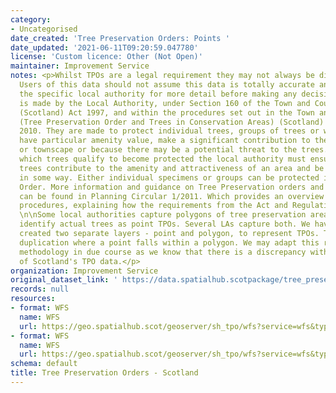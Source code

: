 ```yaml
---
category:
- Uncategorised
date_created: 'Tree Preservation Orders: Points '
date_updated: '2021-06-11T09:20:59.047780'
license: 'Custom licence: Other (Not Open)'
maintainer: Improvement Service
notes: <p>Whilst TPOs are a legal requirement they may not always be digitised accurately.
  Users of this data should not assume this data is totally accurate and should consult
  the specific local authority for more detail before making any decisions\n\nA TPO
  is made by the Local Authority, under Section 160 of the Town and Country Planning
  (Scotland) Act 1997, and within the procedures set out in the Town and Country Planning
  (Tree Preservation Order and Trees in Conservation Areas) (Scotland) Regulations
  2010. They are made to protect individual trees, groups of trees or woodlands which
  have particular amenity value, make a significant contribution to the landscape
  or townscape or because there may be a potential threat to the trees. In deciding
  which trees qualify to become protected the local authority must ensure that the
  trees contribute to the amenity and attractiveness of an area and be under threat
  in some way. Either individual specimens or groups can be protected in a single
  Order. More information and guidance on Tree Preservation orders and Trees in conservation
  can be found in Planning Circular 1/2011. Which provides an overview of the TPO
  procedures, explaining how the requirements from the Act and Regulations fit together.
  \n\nSome local authorities capture polygons of tree preservation areas. Others will
  identify actual trees as point TPOs. Several LAs capture both. We have initially
  created two separate layers - point and polygon, to represent TPOs. This may show
  duplication where a point falls within a polygon. We may adapt this rationale and
  methodology in due course as we know that there is a discrepancy with Registers
  of Scotland's TPO data.</p>
organization: Improvement Service
original_dataset_link: ' https://data.spatialhub.scotpackage/tree_preservation_orders-is'
records: null
resources:
- format: WFS
  name: WFS
  url: https://geo.spatialhub.scot/geoserver/sh_tpo/wfs?service=wfs&typeName=sh_tpo:pub_tpopnt
- format: WFS
  name: WFS
  url: https://geo.spatialhub.scot/geoserver/sh_tpo/wfs?service=wfs&typeName=sh_tpo:pub_tpopol
schema: default
title: Tree Preservation Orders - Scotland
---
```

